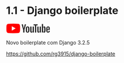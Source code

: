 # 1.1 - Django boilerplate

<a href="https://youtu.be/eLKjL61HEbQ">
    <img src="../.gitbook/assets/youtube.png">
</a>

Novo boilerplate com Django 3.2.5

https://github.com/rg3915/django-boilerplate

